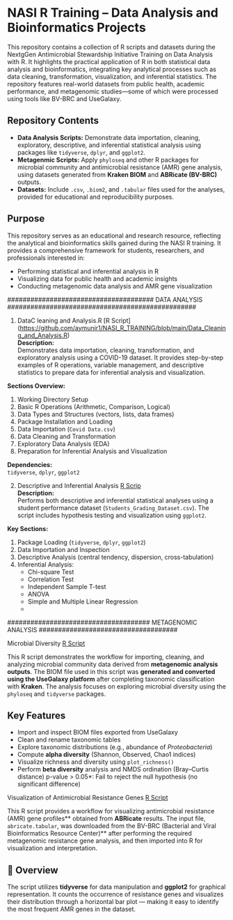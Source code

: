 # NASI R Training – Data Analysis and Bioinformatics Projects

   This repository contains a collection of R scripts and datasets 
   during the NextgGen Antimicrobial Stewardship Initiative Training 
   on Data Analysis with R. It highlights the practical application of R in 
   both statistical data analysis and bioinformatics, integrating key analytical 
   processes such as data cleaning, transformation, visualization, and inferential 
   statistics. The repository features real-world datasets from public health, 
   academic performance, and metagenomic studies—some of which were processed 
   using tools like BV-BRC and UseGalaxy.

##  Repository Contents
- **Data Analysis Scripts:** Demonstrate data importation, cleaning, exploratory, descriptive, and inferential statistical analysis using packages like `tidyverse`, `dplyr`, and `ggplot2`.  
- **Metagenmic Scripts:** Apply `phyloseq` and other R packages for microbial community and antimicrobial resistance (AMR) gene analysis, using datasets generated from **Kraken BIOM** and **ABRicate (BV-BRC)** outputs.  
- **Datasets:** Include `.csv`, `.biom2`, and `.tabular` files used for the analyses, provided for educational and reproducibility purposes.

##  Purpose
This repository serves as an educational and research resource, reflecting the analytical and bioinformatics skills gained during the NASI R training. It provides a comprehensive framework for students, researchers, and professionals interested in:
- Performing statistical and inferential analysis in R  
- Visualizing data for public health and academic insights  
- Conducting metagenomic data analysis and AMR gene visualization  


######################################  DATA ANALYSIS    #################################################

 1. DataC leaning and Analysis.R [R Script] (https://github.com/aymunir1/NASI_R_TRAINING/blob/main/Data_Cleaning_and_Analysis.R)  
**Description:**  
Demonstrates data importation, cleaning, transformation, and exploratory analysis using a COVID-19 dataset. It provides step-by-step examples of R operations, variable management, and descriptive statistics to prepare data for inferential analysis and visualization.  

**Sections Overview:**  
1. Working Directory Setup  
2. Basic R Operations (Arithmetic, Comparison, Logical)  
3. Data Types and Structures (vectors, lists, data frames)  
4. Package Installation and Loading  
5. Data Importation (`Covid Data.csv`)  
6. Data Cleaning and Transformation  
7. Exploratory Data Analysis (EDA)  
8. Preparation for Inferential Analysis and Visualization  

**Dependencies:**  
`tidyverse`, `dplyr`, `ggplot2`  

 2. Descriptive and Inferential Analysis [R Scrip](https://github.com/aymunir1/NASI_R_TRAINING/blob/main/Descriptive_and_Inferential_Analysis.R)  
**Description:**  
Performs both descriptive and inferential statistical analyses using a student performance dataset (`Students_Grading_Dataset.csv`). The script includes hypothesis testing and visualization using `ggplot2`.  

**Key Sections:**  
1. Package Loading (`tidyverse`, `dplyr`, `ggplot2`)  
2. Data Importation and Inspection  
3. Descriptive Analysis (central tendency, dispersion, cross-tabulation)  
4. Inferential Analysis:  
   - Chi-square Test  
   - Correlation Test  
   - Independent Sample T-test  
   - ANOVA  
   - Simple and Multiple Linear Regression
   - 

#####################################  METAGENOMIC ANALYSIS   ####################################


Microbial Diversity [R Script](https://github.com/aymunir1/NASI_R_TRAINING/blob/main/Metagenome%20Biom.R)

This R script demonstrates the workflow for importing, cleaning, and analyzing microbial community data derived from **metagenomic analysis outputs**. The BIOM file used in this script was **generated and converted using the UseGalaxy platform** after completing taxonomic classification with **Kraken**. The analysis focuses on exploring microbial diversity using the `phyloseq` and `tidyverse` packages.

##  Key Features
- Import and inspect BIOM files exported from UseGalaxy  
- Clean and rename taxonomic tables  
- Explore taxonomic distributions (e.g., abundance of *Proteobacteria*)  
- Compute **alpha diversity** (Shannon, Observed, Chao1 indices)  
- Visualize richness and diversity using `plot_richness()`  
- Perform **beta diversity** analysis and NMDS ordination (Bray–Curtis distance)
p-value > 0.05*: Fail to reject the null hypothesis (no significant difference)


Visualization of Antimicrobial Resistance Genes [R Script](https://github.com/aymunir1/NASI_R_TRAINING/blob/main/Resistance%20genes.R)

This R script provides a workflow for visualizing antimicrobial resistance (AMR) gene profiles** obtained from **ABRicate** results. The input file, `abricate.tabular`, was downloaded from the BV-BRC (Bacterial and Viral Bioinformatics Resource Center)** after performing the required metagenomic resistance gene analysis, and then imported into R for visualization and interpretation.

## 🧬 Overview
The script utilizes **tidyverse** for data manipulation and **ggplot2** for graphical representation. It counts the occurrence of resistance genes and visualizes their distribution through a horizontal bar plot — making it easy to identify the most frequent AMR genes in the dataset.
